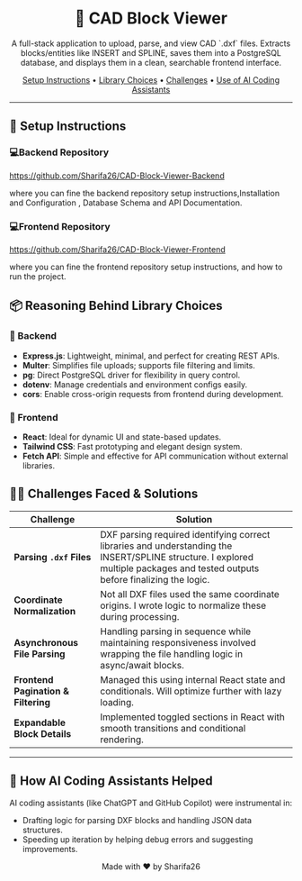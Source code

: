 <h1 align="center">🧱 CAD Block Viewer</h1>

<p align="center">
  A full-stack application to upload, parse, and view CAD `.dxf` files. Extracts blocks/entities like INSERT and SPLINE, saves them into a PostgreSQL database, and displays them in a clean, searchable frontend interface.
</p>

<p align="center">
  <a href="#setup">Setup Instructions</a> • 
  <a href="#libraries">Library Choices</a> • 
  <a href="#challenges">Challenges</a> • 
  <a href="#ai">Use of AI Coding Assistants</a>
</p>

---

## 🔧 <a id="setup">Setup Instructions</a>


<h3> 💻Backend Repository</h3>

https://github.com/Sharifa26/CAD-Block-Viewer-Backend

where you can fine the backend repository setup instructions,Installation and Configuration , Database Schema and API Documentation.


<h3> 💻Frontend Repository</h3>

https://github.com/Sharifa26/CAD-Block-Viewer-Frontend

where you can fine the frontend repository setup instructions, and how to run the project.

## 📦 Reasoning Behind Library Choices

### 🧠 Backend

- **Express.js**: Lightweight, minimal, and perfect for creating REST APIs.
- **Multer**: Simplifies file uploads; supports file filtering and limits.
- **pg**: Direct PostgreSQL driver for flexibility in query control.
- **dotenv**: Manage credentials and environment configs easily.
- **cors**: Enable cross-origin requests from frontend during development.

### 🎨 Frontend

- **React**: Ideal for dynamic UI and state-based updates.
- **Tailwind CSS**: Fast prototyping and elegant design system.
- **Fetch API**: Simple and effective for API communication without external libraries.




## 🧗‍♀️ Challenges Faced & Solutions

| Challenge                          | Solution                                                                                      |
|-----------------------------------|-----------------------------------------------------------------------------------------------|
| **Parsing `.dxf` Files**           | DXF parsing required identifying correct libraries and understanding the INSERT/SPLINE structure. I explored multiple packages and tested outputs before finalizing the logic. |
| **Coordinate Normalization**       | Not all DXF files used the same coordinate origins. I wrote logic to normalize these during processing. |
| **Asynchronous File Parsing**      | Handling parsing in sequence while maintaining responsiveness involved wrapping the file handling logic in async/await blocks. |
| **Frontend Pagination & Filtering**| Managed this using internal React state and conditionals. Will optimize further with lazy loading. |
| **Expandable Block Details**       | Implemented toggled sections in React with smooth transitions and conditional rendering.      |

---

## 🤖 How AI Coding Assistants Helped

AI coding assistants (like ChatGPT and GitHub Copilot) were instrumental in:
- Drafting logic for parsing DXF blocks and handling JSON data structures.
- Speeding up iteration by helping debug errors and suggesting improvements.

<p align="center">Made with ❤️ by Sharifa26</p>
